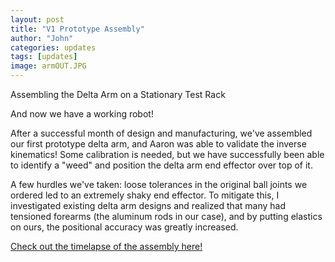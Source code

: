 ```yaml
---
layout: post
title: "V1 Prototype Assembly"
author: "John"
categories: updates
tags: [updates]
image: armOUT.JPG
---
```


Assembling the Delta Arm on a Stationary Test Rack 


And now we have a working robot!

After a successful month of design and manufacturing, we've assembled our first prototype delta arm, and Aaron was able to validate the inverse kinematics! Some calibration is needed, but we have successfully been able to identify a "weed" and position the delta arm end effector over top of it. 

A few hurdles we've taken: loose tolerances in the original ball joints we ordered led to an extremely shaky end effector. To mitigate this, I investigated existing delta arm designs and realized that many had tensioned forearms (the aluminum rods in our case), and by putting elastics on ours, the positional accuracy was greatly increased. 

[Check out the timelapse of the assembly here!](https://youtu.be/C9gMi_kY-0M) 

